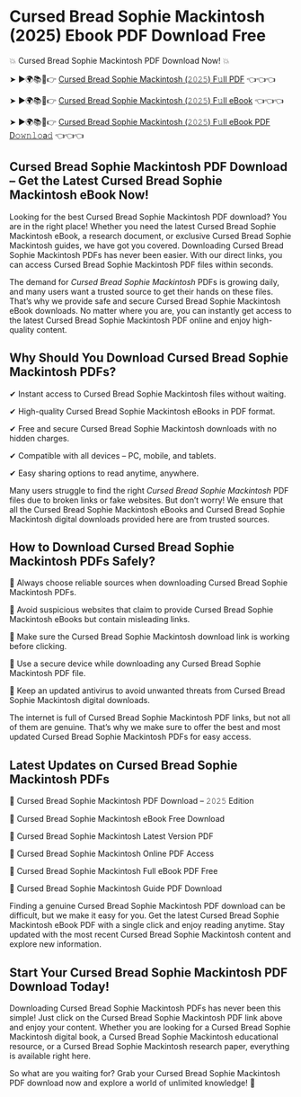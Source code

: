 # Cursed Bread Sophie Mackintosh (2025) Ebook PDF Download Free

💥 Cursed Bread Sophie Mackintosh PDF Download Now! 💥

➤ ►🌍📚📱👉 [Cursed Bread Sophie Mackintosh (𝟸𝟶𝟸𝟻) F𝚞ll PDF](https://getpdf.xyz/cursed-bread-sophie-mackintosh) 👈👈👈


➤ ►🌍📚📱👉 [Cursed Bread Sophie Mackintosh (𝟸𝟶𝟸𝟻) F𝚞ll eBook](https://getpdf.xyz/cursed-bread-sophie-mackintosh) 👈👈👈


➤ ►🌍📚📱👉 [Cursed Bread Sophie Mackintosh (𝟸𝟶𝟸𝟻) F𝚞ll eBook PDF D𝚘𝚠𝚗𝚕𝚘a𝚍](https://getpdf.xyz/cursed-bread-sophie-mackintosh) 👈👈👈


## Cursed Bread Sophie Mackintosh PDF Download – Get the Latest Cursed Bread Sophie Mackintosh eBook Now!

Looking for the best Cursed Bread Sophie Mackintosh PDF download? You are in the right place! Whether you need the latest Cursed Bread Sophie Mackintosh eBook, a research document, or exclusive Cursed Bread Sophie Mackintosh guides, we have got you covered. Downloading Cursed Bread Sophie Mackintosh PDFs has never been easier. With our direct links, you can access Cursed Bread Sophie Mackintosh PDF files within seconds.

The demand for *Cursed Bread Sophie Mackintosh* PDFs is growing daily, and many users want a trusted source to get their hands on these files. That’s why we provide safe and secure Cursed Bread Sophie Mackintosh eBook downloads. No matter where you are, you can instantly get access to the latest Cursed Bread Sophie Mackintosh PDF online and enjoy high-quality content.

## Why Should You Download Cursed Bread Sophie Mackintosh PDFs?

✔ Instant access to Cursed Bread Sophie Mackintosh files without waiting.

✔ High-quality Cursed Bread Sophie Mackintosh eBooks in PDF format.

✔ Free and secure Cursed Bread Sophie Mackintosh downloads with no hidden charges.

✔ Compatible with all devices – PC, mobile, and tablets.

✔ Easy sharing options to read anytime, anywhere.

Many users struggle to find the right *Cursed Bread Sophie Mackintosh* PDF files due to broken links or fake websites. But don’t worry! We ensure that all the Cursed Bread Sophie Mackintosh eBooks and Cursed Bread Sophie Mackintosh digital downloads provided here are from trusted sources.

## How to Download Cursed Bread Sophie Mackintosh PDFs Safely?

📌 Always choose reliable sources when downloading Cursed Bread Sophie Mackintosh PDFs.

📌 Avoid suspicious websites that claim to provide Cursed Bread Sophie Mackintosh eBooks but contain misleading links.

📌 Make sure the Cursed Bread Sophie Mackintosh download link is working before clicking.

📌 Use a secure device while downloading any Cursed Bread Sophie Mackintosh PDF file.

📌 Keep an updated antivirus to avoid unwanted threats from Cursed Bread Sophie Mackintosh digital downloads.

The internet is full of Cursed Bread Sophie Mackintosh PDF links, but not all of them are genuine. That’s why we make sure to offer the best and most updated Cursed Bread Sophie Mackintosh PDFs for easy access.

## Latest Updates on Cursed Bread Sophie Mackintosh PDFs

🔹 Cursed Bread Sophie Mackintosh PDF Download – 𝟸𝟶𝟸𝟻 Edition

🔹 Cursed Bread Sophie Mackintosh eBook Free Download

🔹 Cursed Bread Sophie Mackintosh Latest Version PDF

🔹 Cursed Bread Sophie Mackintosh Online PDF Access

🔹 Cursed Bread Sophie Mackintosh Full eBook PDF Free

🔹 Cursed Bread Sophie Mackintosh Guide PDF Download

Finding a genuine Cursed Bread Sophie Mackintosh PDF download can be difficult, but we make it easy for you. Get the latest Cursed Bread Sophie Mackintosh eBook PDF with a single click and enjoy reading anytime. Stay updated with the most recent Cursed Bread Sophie Mackintosh content and explore new information.

## Start Your Cursed Bread Sophie Mackintosh PDF Download Today!

Downloading Cursed Bread Sophie Mackintosh PDFs has never been this simple! Just click on the Cursed Bread Sophie Mackintosh PDF link above and enjoy your content. Whether you are looking for a Cursed Bread Sophie Mackintosh digital book, a Cursed Bread Sophie Mackintosh educational resource, or a Cursed Bread Sophie Mackintosh research paper, everything is available right here.

So what are you waiting for? Grab your Cursed Bread Sophie Mackintosh PDF download now and explore a world of unlimited knowledge! 🚀